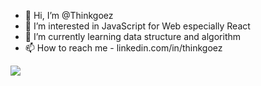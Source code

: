 - 👋 Hi, I’m @Thinkgoez
- 👀 I’m interested in JavaScript for Web especially React
- 🌱 I’m currently learning data structure and algorithm
- 📫 How to reach me - linkedin.com/in/thinkgoez

![](https://komarev.com/ghpvc/?username=Thinkgoez)
<!---
Thinkgoez/Thinkgoez is a ✨ special ✨ repository because its `README.md` (this file) appears on your GitHub profile.
You can click the Preview link to take a look at your changes.
--->

